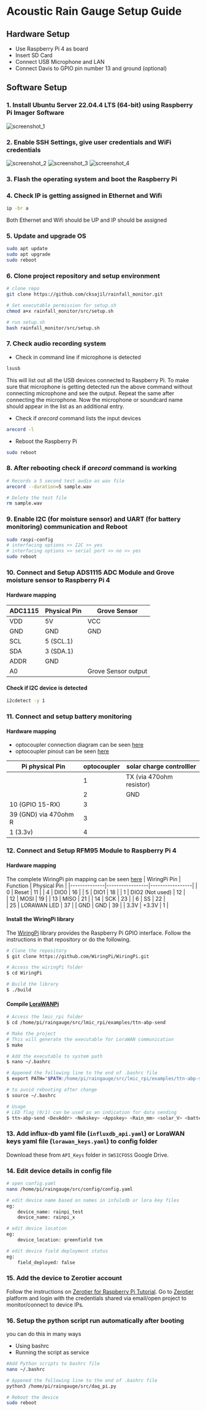 # Acoustic Rain Gauge Setup Guide

## Hardware Setup
- Use Raspberry Pi 4 as board 
- Insert SD Card
- Connect USB Microphone and LAN
- Connect Davis to GPIO pin number 13 and ground (optional)

## Software Setup
### 1. Install Ubuntu Server 22.04.4 LTS (64-bit) using **Raspberry Pi Imager** Software
![screenshot_1](../images/screenshot_1.png)

### 2. Enable SSH Settings, give user credentials and WiFi credentials
![screenshot_2](../images/screenshot_2.png)
![screenshot_3](../images/screenshot_3.png)
![screenshot_4](../images/screenshot_4.png)

### 3. Flash the operating system and boot the Raspberry Pi

### 4. Check IP is getting assigned in Ethernet and Wifi

```bash
ip -br a
```
Both Ethernet and Wifi should be UP and IP should be assigned

### 5. Update and upgrade OS

```bash
sudo apt update
sudo apt upgrade
sudo reboot
```

### 6. Clone project repository and setup environment

```bash
# clone repo
git clone https://github.com/cksajil/rainfall_monitor.git

# Set executable permission for setup.sh
chmod a+x rainfall_monitor/src/setup.sh

# run setup.sh
bash rainfall_monitor/src/setup.sh
```

### 7. Check audio recording system

* Check in command line if microphone is detected
```bash
lsusb
```
This will list out all the USB devices connected to Raspberry Pi. To make sure that microphone is getting detected run the above command without connecting microphone and see the output. Repeat the same after connecting the microphone. Now the microphone or soundcard name should appear in the list as an additional entry.

* Check if $arecord$ command lists the input devices
```bash
arecord -l
```
* Reboot the Raspberry Pi
```bash
sudo reboot
```

### 8. After rebooting check if $arecord$ command is working
```bash
# Records a 5 second test audio as wav file
arecord --duration=5 sample.wav

# Delete the test file
rm sample.wav
```
### 9. Enable I2C (for moisture sensor) and UART (for battery monitoring) communication and Reboot
```bash
sudo raspi-config
# interfacing options >> I2C >> yes
# interfacing options >> serial port >> no >> yes
sudo reboot
```
### 10. Connect and Setup ADS1115 ADC Module and Grove moisture sensor to Raspberry Pi 4

#### Hardware mapping 

| ADC1115 | Physical Pin                 | Grove Sensor        |
|---------|------------------------------|---------------------|
| VDD     | 5V                           | VCC                 |
| GND     | GND                          | GND                 |
| SCL     | 5 (SCL.1)                    |                     |    
| SDA     | 3 (SDA.1)                    |                     |
| ADDR    | GND                          |                     |    
| A0      |                              | Grove Sensor output |

####  Check if I2C device is detected
```bash
i2cdetect -y 1
```
### 11. Connect and setup battery monitoring
#### Hardware mapping

* optocoupler connection diagram can be seen [here](https://github.com/cksajil/rainfall_monitor/blob/gitlab/docs/images/optocupler%20conectin.png)
* optocoupler pinout can be seen [here](https://github.com/cksajil/rainfall_monitor/blob/gitlab/docs/images/opto%20coupler.png)

| Pi physical Pin       | optocoupler | solar charge controlller |
|-----------------------|-------------|--------------------------|
|                       | 1           | TX (via 470ohm resistor) |
|                       | 2           | GND                      |
| 10 (GPIO 15-RX)       | 3           |                          |
| 39 (GND) via 470ohm R | 3           |                          |
| 1 (3.3v)              | 4           |                          |
   
### 12. Connect and Setup RFM95 Module to Raspberry Pi 4
#### Hardware mapping 

The complete WiringPi pin mapping can be seen [here](https://raw.githubusercontent.com/cksajil/rainfall_monitor/gitlab/src/lmic_rpi/raspberry_pi_wiring_gpio_pins.png) 
| WiringPi Pin | Function        | Physical Pin    |
|--------------|-----------------|-----------------|
| 0            | Reset           | 11              |
| 4            | DIO0            | 16              |
| 5            | DIO1            | 18              |
| 1            | DIO2 (Not used) | 12              |      
| 12           | MOSI            | 19              |
| 13           | MISO            | 21              |
| 14           | SCK             | 23              |
| 6            | SS              | 22              |     
| 25           | LORAWAN LED     | 37              |
| GND          | GND             | 39              |
| 3.3V         | +3.3V           | 1               |

#### Install the WiringPi library 

The [WiringPi](https://github.com/WiringPi/WiringPi) library provides the Raspberry Pi GPIO interface. Follow the instructions in that repository or do the following.

```bash
# Clone the repository 
$ git clone https://github.com/WiringPi/WiringPi.git 

# Access the wiringPi folder 
$ cd WiringPi 

# Build the library
$ ./build 
```

#### Compile [LoraWANPi](https://github.com/lucasmaziero/lmic-rpi-fox.git) 

```bash
# Access the lmic_rpi folder 
$ cd /home/pi/raingauge/src/lmic_rpi/examples/ttn-abp-send 

# Make the project 
# This will generate the executable for LoraWAN communication
$ make 

# Add the executable to system path
$ nano ~/.bashrc

# Appened the following line to the end of .bashrc file 
$ export PATH="$PATH:/home/pi/raingauge/src/lmic_rpi/examples/ttn-abp-send"

# to avoid rebooting after change
$ source ~/.bashrc

# Usage
# LED flag (0/1) can be used as an indication for data sending
$ ttn-abp-send <DevAddr> <Nwkskey> <Appskey> <Rain_mm> <solar_V> <battery_V> <solar_I> <battery_I> <LED_FLAG>
```

### 13. Add influx-db yaml file (`influxdb_api.yaml`) or LoraWAN keys yaml file (`lorawan_keys.yaml`) to config folder
Download these from `API_Keys` folder in `SWSICFOSS`  Google Drive. 

### 14. Edit device details in config file
```bash
# open config.yaml
nano /home/pi/raingauge/src/config/config.yaml

# edit device name based on names in infulxdb or lora key files
eg: 
    device_name: rainpi_test
    device_name: rainpi_x

# edit device location
eg: 
    device_location: greenfield tvm 

# edit device field deployment status
eg:
    field_deployed: false
```
### 15. Add the device to Zerotier account

Follow the instructions on [Zerotier for Raspberry Pi Tutorial](https://pimylifeup.com/raspberry-pi-zerotier/). Go to  [Zerotier](https://my.zerotier.com/) platform and login with the credentials shared via email/open project to monitor/connect to device IPs.

### 16. Setup the python script run automatically after booting 

you can do this in many ways
* Using bashrc
* Running the script as service
 
```bash
#Add Python scripts to bashrc file 
nano ~/.bashrc

# Appened the following line to the end of .bashrc file 
python3 /home/pi/raingauge/src/daq_pi.py

# Reboot the device
sudo reboot
```


